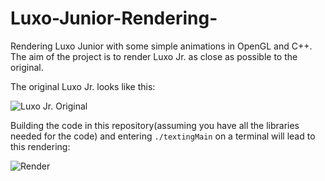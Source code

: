 # Luxo-Junior-Rendering-
Rendering Luxo Junior with some simple animations in OpenGL and C++. The aim of the project is to render Luxo Jr. as close as possible to the original.

The original Luxo Jr. looks like this:

![Luxo Jr. Original](https://s3.envato.com/files/127881089/Pixar%20Luxo%20Jr%20Final%20Envato.jpg)

Building the code in this repository(assuming you have all the libraries needed for the code) and entering `./textingMain` on a terminal will lead to this rendering:

![Render](https://imgur.com/xxdqoVo)
